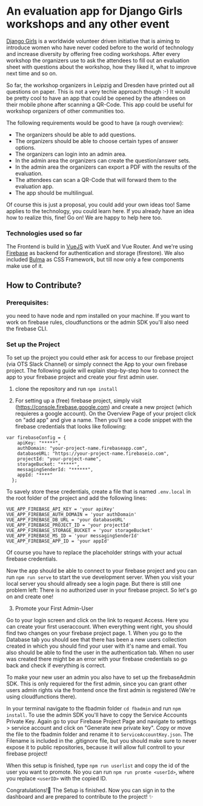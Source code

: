 # An evaluation app for Django Girls workshops and any other event

[Django Girls](https://djangogirls.org/) is a worldwide volunteer driven initiative that is aiming to introduce women who have never coded before to the world of technology and increase diversity by offering free coding workshops. After every workshop the organizers use to ask the attendees to fill out an evaluation sheet with questions about the workshop, how they liked it, what to improve next time and so on.

So far, the workshop organizers in Leipzig and Dresden have printed out all questions on paper. This is not a very techie approach though :-) It would be pretty cool to have an app that could be opened by the attendees on their mobile phone after scanning a QR-Code. This app could be useful for workshop organizers of other communities too.

The following requirements would be good to have (a rough overview):

- The organizers should be able to add questions.
- The organizers should be able to choose certain types of answer options.
- The organizers can login into an admin area.
- In the admin area the organizers can create the question/answer sets.
- In the admin area the organizers can export a PDF with the results of the evaluation.
- The attendees can scan a QR-Code that will forward them to the evaluation app.
- The app should be multilingual.

Of course this is just a proposal, you could add your own ideas too! Same applies to the technology, you could learn here. If you already have an idea how to realize this, fine! Go on! We are happy to help here too.

### Technologies used so far

The Frontend is build in [VueJS](https://vuejs.org/) with VueX and Vue Router. And we're using [Firebase](https://firebase.google.com/) as backend for authentication and storage (firestore). We also included [Bulma](https://bulma.io/) as CSS Framework, but till now only a few components make use of it.

## How to Contribute?

### Prerequisites:

you need to have node and npm installed on your machine. If you want to work on firebase rules, cloudfunctions or the admin SDK you'll also need the firebase CLI.

### Set up the Project

To set up the project you could ether ask for access to our firebase project (via OTS Slack Channel) or simply connect the App to your own firebase project.
The following guide will explain step-by-step how to connect the app to your firebase project and create your first admin user.

1. clone the repository and run `npm install`

2. For setting up a (free) firebase project, simply visit (https://console.firebase.google.com) and create a new project (which requieres a google account). On the Overview Page of your project click on "add app" and give a name. Then you'll see a code snippet with the firebase credentials that looks like following:

```
var firebaseConfig = {
    apiKey: "*****",
    authDomain: "your-project-name.firebaseapp.com",
    databaseURL: "https://your-project-name.firebaseio.com",
    projectId: "your-project-name",
    storageBucket: "*****",
    messagingSenderId: "******",
    appId: "****"
  };
```

To savely store these credentials, create a file that is named `.env.local` in the root folder of the project and add the following lines:

```
VUE_APP_FIREBASE_API_KEY = 'your apiKey'
VUE_APP_FIREBASE_AUTH_DOMAIN = 'your authDomain'
VUE_APP_FIREBASE_DB_URL = 'your databaseURL'
VUE_APP_FIREBASE_PROJECT_ID = 'your projectId'
VUE_APP_FIREBASE_STORAGE_BUCKET = 'your storageBucket'
VUE_APP_FIREBASE_MS_ID = 'your messagingSenderId'
VUE_APP_FIREBASE_APP_ID = 'your appId'
```

Of course you have to replace the placeholder strings with your actual firebase credentials.

Now the app should be able to connect to your firebase project and you can run `npm run serve` to start the vue development server.
When you visit your local server you should allready see a login page. But there is still one problem left:
There is no authorized user in your firebase project. So let's go on and create one!

3. Promote your First Admin-User

Go to your login screen and click on the link to request Access. Here you can create your first useraccount.
When everything went right, you should find two changes on your firebase project page. 1. When you go to the Database tab you should see that there has been a new users collection created in which you should find your user with it's name and email.
You also should be able to find the user in the authentication tab. When no user was created there might be an error with your firebase credentials so go back and check if everything is correct.

To make your new user an admin you also have to set up the firebaseAdmin SDK. This is only requiered for the first admin, since you can grant other users admin rights via the frontend once the first admin is registered (We're using cloudfunctions there).

In your terminal navigate to the fbadmin folder `cd fbadmin` and run `npm install`. To use the admin SDK you'll have to copy the Service Accounts Private Key.
Again go to your Firebase Project Page and navigate to settings > service account and click on "Generate new private key". Copy or move the file to the fbadmin folder and rename it to `ServiceAccountKey.json`.
The Filename is included in the .gitignore file, but you should make sure to never expose it to public repositories, because it will allow full controll to your firebase project!

When this setup is finished, type `npm run userlist` and copy the id of the user you want to promote. No you can run `npm run promte <userId>`, where you replace `<userID>` with the copied ID.

Congratulations!:tada: The Setup is finished.
Now you can sign in to the dashboard and are prepared to contribute to the project! :sparkles:
